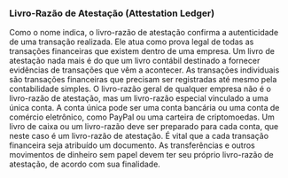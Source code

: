 ### Livro-Razão de Atestação (Attestation Ledger)

Como o nome indica, o livro-razão de atestação confirma a autenticidade de uma transação realizada. Ele atua como prova legal de todas as transações financeiras que existem dentro de uma empresa. Um livro de atestação nada mais é do que um livro contábil destinado a fornecer evidências de transações que vêm a acontecer. As transações individuais são transações financeiras que precisam ser registradas até mesmo pela contabilidade simples. 
O livro-razão geral de qualquer empresa não é o livro-razão de atestação, mas um livro-razão especial vinculado a uma única conta. A conta única pode ser uma conta bancária ou uma conta de comércio eletrônico, como PayPal ou uma carteira de criptomoedas. Um livro de caixa ou um livro-razão deve ser preparado para cada conta, que neste caso é um livro-razão de atestação. É vital que a cada transação financeira seja atribuído um documento. As transferências e outros movimentos de dinheiro sem papel devem ter seu próprio livro-razão de atestação, de acordo com sua finalidade.

